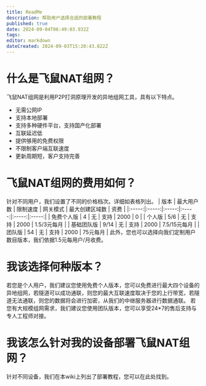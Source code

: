 ```yaml
---
title: ReadMe
description: 帮助用户选择合适的部署教程
published: true
date: 2024-09-04T06:49:03.932Z
tags: 
editor: markdown
dateCreated: 2024-09-03T15:20:43.822Z
---
```


# 什么是飞鼠NAT组网？
飞鼠NAT组网是利用P2P打洞原理开发的异地组网工具，具有以下特点。
* 无需公网IP
* 支持本地部署
* 支持多种硬件平台，支持国产化部署
* 互联延迟低
* 提供够用的免费权限
* 不限制客户端互联速度
* 更新周期短，客户支持完善
# 飞鼠NAT组网的费用如何？
针对不同用户，我们设置了不同的价格档次。详细如表格列出。
| 版本 | 最大用户数 | 限制速度 | 网关模式 | 最大创建区域数 | 资费 |
|:-----:|:-----:|:-----:|:-----:|:-----:|:-----:|
| 免费个人版 | 4 | 无 | 支持 | 2000 | 0 |
| 个人版 | 5/6 | 无 | 支持 | 2000 | 1.5/3元每月 |
| 基础团队版 | 9/14 | 无 | 支持 | 2000 | 7.5/15元每月 |
| 团队版 | 54 | 无 | 支持 | 2000 | 75元每月 |
此外，您也可以选择向我们定制用户数目版本，我们依据1.5元每用户/月收费。
# 我该选择何种版本？
若您是个人用户，我们建议您使用免费个人版本，您可以免费进行最大四个设备的异地组网，若隧道可以成功通联，则您的最大互联速度取决于您的上行带宽，若隧道无法通联，则您的数据将会进行加密，从我们的中继服务器进行数据通联。
若您有大规模组网需求，我们建议您使用团队版本，您可以享受24*7的售后支持与专人工程师对接。
# 我该怎么针对我的设备部署飞鼠NAT组网？
针对不同设备，我们在本wiki上列出了部署教程，您可以在此处找到。
